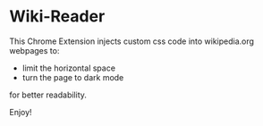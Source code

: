 # Wiki-Reader
This Chrome Extension injects custom css code into wikipedia.org webpages to:
* limit the horizontal space
* turn the page to dark mode

for better readability.

Enjoy!
